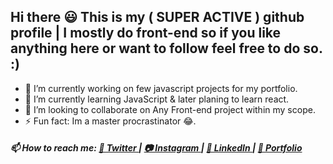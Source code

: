 ## Hi there 😃 This is my ( SUPER ACTIVE ) github profile | I mostly do front-end so if you like anything here or want to follow feel free to do so. :)

- 🔭 I’m currently working on few javascript projects for my portfolio.
- 🌱 I’m currently learning JavaScript & later planing to learn react.
- 👯 I’m looking to collaborate on Any Front-end project within my scope.
- ⚡ Fun fact: Im a master procrastinator 😂.
 
##### 📫 How to reach me: [ 💜 Twitter ](https://twitter.com/Rohil_Cris)| [ 📷 Instagram ](https://www.instagram.com/rcris.p) | [ 🤵 LinkedIn ](https://www.linkedin.com/in/rohil-pinto)| [ 🎯 Portfolio ](https://rohilpinto.com)
 

 
